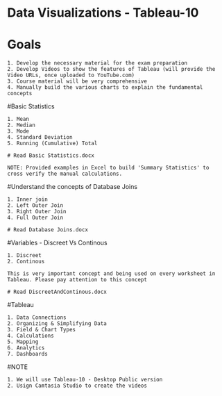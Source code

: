 # Data Visualizations - Tableau-10


# Goals
	1. Develop the necessary material for the exam preparation
	2. Develop Videos to show the features of Tableau (will provide the Video URLs, once uploaded to YouTube.com)
	3. Course material will be very comprehensive
	4. Manually build the various charts to explain the fundamental concepts
	
#Basic Statistics

	1. Mean
	2. Median
	3. Mode
	4. Standard Deviation
	5. Running (Cumulative) Total
	
	# Read Basic Statistics.docx
	
	NOTE: Provided examples in Excel to build 'Summary Statistics' to cross verify the manual calculations.
	
#Understand the concepts of Database Joins
	
	1. Inner join
	2. Left Outer Join
	3. Right Outer Join
	4. Full Outer Join
	
	# Read Database Joins.docx
	
#Variables - Discreet Vs Continous
	
	1. Discreet
	2. Continous
	
	This is very important concept and being used on every worksheet in Tableau. Please pay attention to this concept
	
	# Read DiscreetAndContinous.docx
	
#Tableau

	1. Data Connections
	2. Organizing & Simplifying Data
	3. Field & Chart Types
	4. Calculations
	5. Mapping
	6. Analytics
	7. Dashboards
		
#NOTE 

	1. We will use Tableau-10 - Desktop Public version
	2. Usign Camtasia Studio to create the videos

